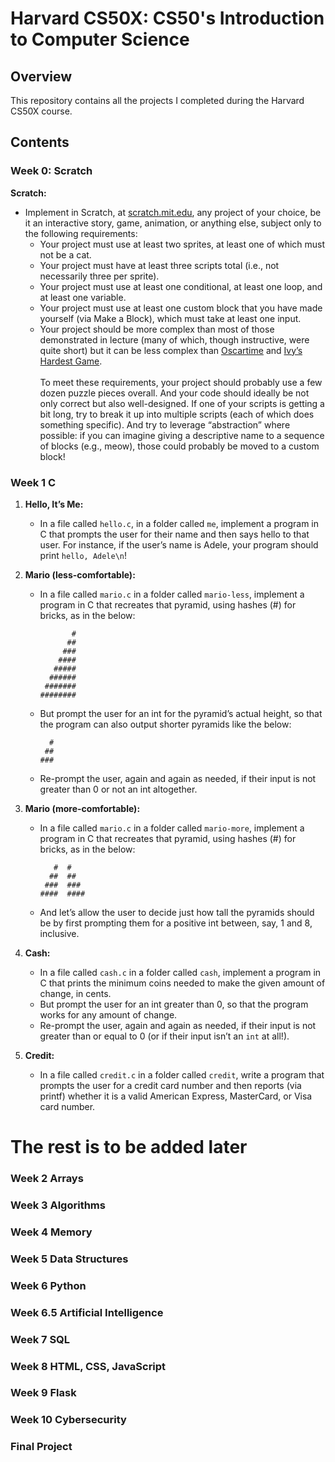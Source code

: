 # Harvard CS50X: CS50's Introduction to Computer Science

## Overview
This repository contains all the projects I completed during the Harvard CS50X course.

## Contents

### Week 0: Scratch

**Scratch:**
- Implement in Scratch, at [scratch.mit.edu](scratch.mit.edu), any project of your choice, be it an interactive story, game, animation, or anything else, subject only to the following requirements:
  - Your project must use at least two sprites, at least one of which must not be a cat. 
  - Your project must have at least three scripts total (i.e., not necessarily three per sprite).
  - Your project must use at least one conditional, at least one loop, and at least one variable.
  - Your project must use at least one custom block that you have made yourself (via Make a Block), which must take at least one input.
  - Your project should be more complex than most of those demonstrated in lecture (many of which, though instructive, were quite short) but it can be less complex than [Oscartime](https://scratch.mit.edu/projects/277537196) and [Ivy’s Hardest Game](https://scratch.mit.edu/projects/326129433). <br><br> To meet these requirements, your project should probably use a few dozen puzzle pieces overall. And your code should ideally be not only correct but also well-designed. If one of your scripts is getting a bit long, try to break it up into multiple scripts (each of which does something specific). And try to leverage “abstraction” where possible: if you can imagine giving a descriptive name to a sequence of blocks (e.g., meow), those could probably be moved to a custom block!

### Week 1 C

1. **Hello, It’s Me:**
   - In a file called `hello.c`, in a folder called `me`, implement a program in C that prompts the user for their name and then says hello to that user. For instance, if the user’s name is Adele, your program should print `hello, Adele\n`!

2. **Mario (less-comfortable):**
   - In a file called `mario.c` in a folder called `mario-less`, implement a program in C that recreates that pyramid, using hashes (#) for bricks, as in the below:
     ```
            #
           ##
          ###
         ####
        #####
       ######
      #######
     ########
     ```
   - But prompt the user for an int for the pyramid’s actual height, so that the program can also output shorter pyramids like the below:
     ```
       #
      ##
     ###
     ```
   - Re-prompt the user, again and again as needed, if their input is not greater than 0 or not an int altogether.

3. **Mario (more-comfortable):**
   - In a file called `mario.c` in a folder called `mario-more`, implement a program in C that recreates that pyramid, using hashes (#) for bricks, as in the below:
     ```
        #  #
       ##  ##
      ###  ###
     ####  ####
     ```
   - And let’s allow the user to decide just how tall the pyramids should be by first prompting them for a positive int between, say, 1 and 8, inclusive.

4. **Cash:**
   - In a file called `cash.c` in a folder called `cash`, implement a program in C that prints the minimum coins needed to make the given amount of change, in cents.
   - But prompt the user for an int greater than 0, so that the program works for any amount of change.
   - Re-prompt the user, again and again as needed, if their input is not greater than or equal to 0 (or if their input isn’t an `int` at all!).

5. **Credit:**
   - In a file called `credit.c` in a folder called `credit`, write a program that prompts the user for a credit card number and then reports (via printf) whether it is a valid American Express, MasterCard, or Visa card number.
# The rest is to be added later
### Week 2 Arrays

### Week 3 Algorithms

### Week 4 Memory

### Week 5 Data Structures

### Week 6 Python

### Week 6.5 Artificial Intelligence

### Week 7 SQL

### Week 8 HTML, CSS, JavaScript

### Week 9 Flask

### Week 10 Cybersecurity

### Final Project
